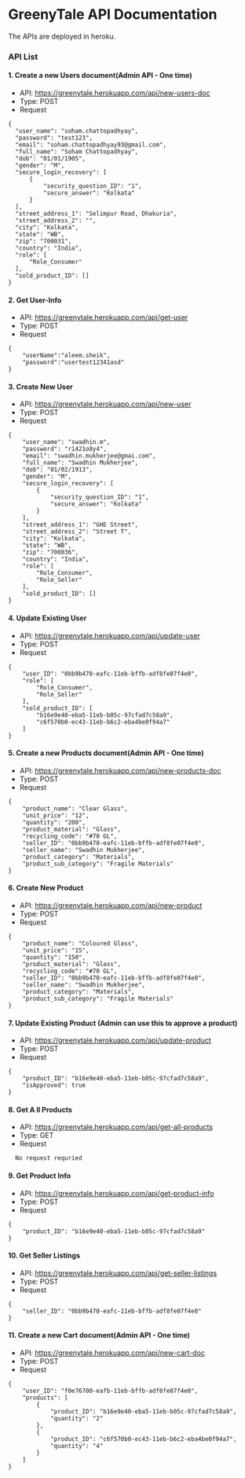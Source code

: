 # GreenyTale API Documentation

The APIs are deployed in heroku.

### API List

#### 1. Create a new Users document(Admin API - One time)
  - API: https://greenytale.herokuapp.com/api/new-users-doc
  - Type: POST
  - Request
  ``` 
{
    "user_name": "soham.chattopadhyay",
    "password": "test123",
    "email": "soham.chattopadhyay93@gmail.com",
    "full_name": "Soham Chattopadhyay",
    "dob": "01/01/1905",
    "gender": "M",
    "secure_login_recovery": [
        {
            "security_question_ID": "1",
            "secure_answer": "Kolkata"
        }
    ],
    "street_address_1": "Selimpur Road, Dhakuria",
    "street_address_2": "",
    "city": "Kolkata",
    "state": "WB",
    "zip": "700031",
    "country": "India",
    "role": [
        "Role_Consumer"
    ],
    "sold_product_ID": []
}
```

#### 2. Get User-Info
  - API: https://greenytale.herokuapp.com/api/get-user
  - Type: POST
  - Request

``` 
{
    "userName":"aleem.sheik",
    "password":"usertest12341asd"
}
```

#### 3. Create New User
  - API: https://greenytale.herokuapp.com/api/new-user
  - Type: POST
  - Request

``` 
{
    "user_name": "swadhin.m",
    "password": "r1421o8y4",
    "email": "swadhin.mukherjee@gmai.com",
    "full_name": "Swadhin Mukherjee",
    "dob": "01/02/1913",
    "gender": "M",
    "secure_login_recovery": [
        {
            "security_question_ID": "1",
            "secure_answer": "Kolkata"
        }
    ],
    "street_address_1": "GHE Street",
    "street_address_2": "Street T",
    "city": "Kolkata",
    "state": "WB",
    "zip": "700036",
    "country": "India",
    "role": [
        "Role_Consumer",
        "Role_Seller"
    ],
    "sold_product_ID": []
}
```

#### 4. Update Existing User
  - API: https://greenytale.herokuapp.com/api/update-user
  - Type: POST
  - Request

``` 
{
    "user_ID": "0bb9b470-eafc-11eb-bffb-adf8fe07f4e0",
    "role": [
        "Role_Consumer",
        "Role_Seller"
    ],
    "sold_product_ID": [
        "b16e9e40-eba5-11eb-b05c-97cfad7c58a9",
        "c6f570b0-ec43-11eb-b6c2-eba4be0f94a7"
    ]
}
```

#### 5. Create a new Products document(Admin API - One time)
  - API: https://greenytale.herokuapp.com/api/new-products-doc
  - Type: POST
  - Request

``` 
{
    "product_name": "Clear Glass",
    "unit_price": "12",
    "quantity": "200",
    "product_material": "Glass",
    "recycling_code": "#70 GL",
    "seller_ID": "0bb9b470-eafc-11eb-bffb-adf8fe07f4e0",
    "seller_name": "Swadhin Mukherjee",
    "product_category": "Materials",
    "product_sub_category": "Fragile Materials"
}
```

#### 6. Create New Product
  - API: https://greenytale.herokuapp.com/api/new-product
  - Type: POST
  - Request

``` 
{
    "product_name": "Coloured Glass",
    "unit_price": "15",
    "quantity": "150",
    "product_material": "Glass",
    "recycling_code": "#70 GL",
    "seller_ID": "0bb9b470-eafc-11eb-bffb-adf8fe07f4e0",
    "seller_name": "Swadhin Mukherjee",
    "product_category": "Materials",
    "product_sub_category": "Fragile Materials"
}
```

#### 7. Update Existing Product (Admin can use this to approve a product)
  - API: https://greenytale.herokuapp.com/api/update-product
  - Type: POST
  - Request

``` 
{
    "product_ID": "b16e9e40-eba5-11eb-b05c-97cfad7c58a9",
    "isApproved": true
}
```

#### 8. Get A ll Products
  - API: https://greenytale.herokuapp.com/api/get-all-products
  - Type: GET
  - Request

``` 
  No request requried
```

#### 9. Get Product Info
  - API: https://greenytale.herokuapp.com/api/get-product-info
  - Type: POST
  - Request

``` 
{
    "product_ID": "b16e9e40-eba5-11eb-b05c-97cfad7c58a9"
}
```

#### 10. Get Seller Listings
  - API: https://greenytale.herokuapp.com/api/get-seller-listings
  - Type: POST
  - Request

``` 
{
    "seller_ID": "0bb9b470-eafc-11eb-bffb-adf8fe07f4e0"
}
```

#### 11. Create a new Cart document(Admin API - One time)
  - API: https://greenytale.herokuapp.com/api/new-cart-doc
  - Type: POST
  - Request

``` 
{
    "user_ID": "f0e76700-eafb-11eb-bffb-adf8fe07f4e0",
    "products": [
        {
            "product_ID": "b16e9e40-eba5-11eb-b05c-97cfad7c58a9",
            "quantity": "2"
        },
        {
            "product_ID": "c6f570b0-ec43-11eb-b6c2-eba4be0f94a7",
            "quantity": "4"
        }
    ]
}
```

